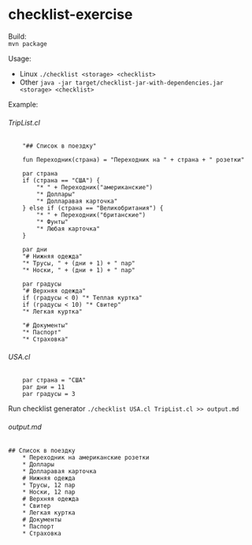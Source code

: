 # checklist-exercise

Build:  
```mvn package```

Usage:
* Linux ```./checklist <storage> <checklist>```
* Other ```java -jar target/checklist-jar-with-dependencies.jar <storage> <checklist>```

Example:
###### TripList.cl
```
    "## Список в поездку"
    
    fun Переходник(страна) = "Переходник на " + страна + " розетки"
    
    par страна
    if (страна == "США") {
        "* " + Переходник("американские")
        "* Доллары"
        "* Долларавая карточка"
    } else if (страна == "Великобритания") {
        "* " + Переходник("британские")
        "* Фунты"
        "* Любая карточка"
    }
    
    par дни
    "# Нижняя одежда"
    "* Трусы, " + (дни + 1) + " пар"
    "* Носки, " + (дни + 1) + " пар"
    
    par градусы
    "# Верхняя одежда"
    if (градусы < 0) "* Теплая куртка"
    if (градусы < 10) "* Свитер"
    "* Легкая куртка"
    
    "# Документы"
    "* Паспорт"
    "* Страховка"
```
###### USA.cl
```
    par страна = "США"
    par дни = 11
    par градусы = 3
```
Run checklist generator ```./checklist USA.cl TripList.cl >> output.md```
###### output.md
```
## Список в поездку
    * Переходник на американские розетки
    * Доллары
    * Долларавая карточка
    # Нижняя одежда
    * Трусы, 12 пар
    * Носки, 12 пар
    # Верхняя одежда
    * Свитер
    * Легкая куртка
    # Документы
    * Паспорт
    * Страховка
```
